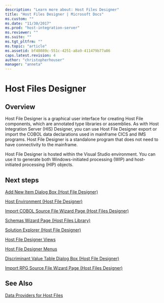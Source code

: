 ```yaml
---
description: "Learn more about: Host Files Designer"
title: "Host Files Designer | Microsoft Docs"
ms.custom: ""
ms.date: "11/30/2017"
ms.prod: "host-integration-server"
ms.reviewer: ""
ms.suite: ""
ms.tgt_pltfrm: ""
ms.topic: "article"
ms.assetid: bf48089c-551c-4251-a8a9-411479b77a86
caps.latest.revision: 4
author: "christopherhouser"
manager: "anneta"
---
```

# Host Files Designer

## Overview
Host File Designer is a graphical user interface for creating Host File components, which are annotated type libraries or assemblies. As with Host Integration Server (HIS) Designer, you can use Host File Designer export or import the COBOL data declarations used in mainframe CICS and IMS programs. Host File Designer is a standalone program that does not need to have connectivity to the mainframe.  
  
 Host File Designer is hosted within the Visual Studio environment. You can use it to generate both Windows-initiated processing (WIP) and host-initiated processing (HIP) objects.  
  
## Next steps
 [Add New Item Dialog Box (Host File Designer)](../core/add-new-item-dialog-box-host-file-designer-1.md)  
  
 [Host Environment (Host File Designer)](../core/host-environment-host-file-designer-1.md)  
  
 [Import COBOL Source File Wizard Page (Host Files Designer)](../core/import-cobol-source-file-wizard-page-host-files-designer-1.md)  
  
 [Schemas Wizard Page (Host Files Library)](../core/schemas-wizard-page-host-files-library-1.md)  
  
 [Solution Explorer (Host File Designer)](../core/solution-explorer-host-file-designer-2.md)  
  
 [Host File Designer Views](../core/host-file-designer-views2.md)  
  
 [Host File Designer Menus](../core/host-file-designer-menus1.md)  
  
 [Discriminant Value Table Dialog Box (Host File Designer)](../core/discriminant-value-table-dialog-box-host-file-designer-2.md)  
  
 [Import RPG Source File Wizard Page (Host Files Designer)](../core/import-rpg-source-file-wizard-page-host-files-designer-2.md)  
  
## See Also  
 [Data Providers for Host Files](../core/data-providers-for-host-files1.md)
